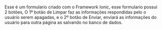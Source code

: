 Esse é um formulario criado com o Framework Ionic, esse formulario possui 2 botões, O 1º botão de Limpar faz as informações respondidas pelo o usuário serem apagadas, e o 2º botão de Enviar, enviará as informações do usuário para outra página as salvando no banco de dados.
